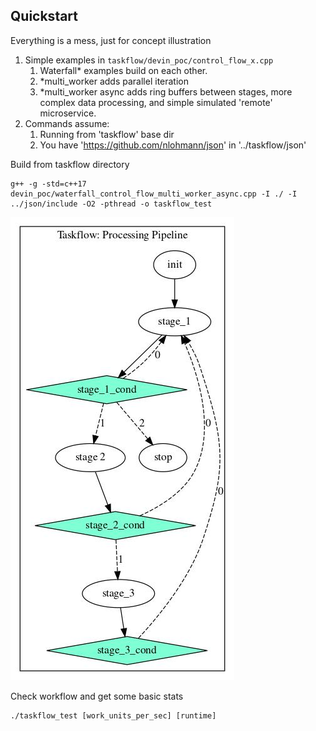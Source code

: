 ## Quickstart

Everything is a mess, just for concept illustration

1. Simple examples in `taskflow/devin_poc/control_flow_x.cpp` 
   1. Waterfall* examples build on each other.
   1. *multi_worker adds parallel iteration
   1. *multi_worker async adds ring buffers between stages, more complex data processing, and simple simulated 'remote'
   microservice.
1. Commands assume:
   1. Running from 'taskflow' base dir
   2. You have 'https://github.com/nlohmann/json' in '../taskflow/json'

Build from taskflow directory
```
g++ -g -std=c++17 devin_poc/waterfall_control_flow_multi_worker_async.cpp -I ./ -I ../json/include -O2 -pthread -o taskflow_test
```
![](./images/graph.jpg)

Check workflow and get some basic stats
```
./taskflow_test [work_units_per_sec] [runtime]
```